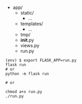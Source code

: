 - app/
  - static/
    - ...
  - templates/
    - ...
  - tmp/
  - __init__.py
  - views.py
  - run.py
  
```
(env) $ export FLASK_APP=run.py
flask run
# or
python -m flask run

# or

chmod a+x run.py
./run.py
```